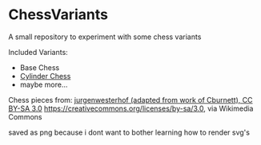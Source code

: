 # ChessVariants
A small repository to experiment with some chess variants

Included Variants:
- Base Chess
- [Cylinder Chess](https://en.wikipedia.org/wiki/Cylinder_chess)
- maybe more...



Chess pieces from: [jurgenwesterhof (adapted from work of Cburnett), CC BY-SA 3.0](https://commons.wikimedia.org/wiki/File:Chess_Pieces_Sprite.svg) <https://creativecommons.org/licenses/by-sa/3.0>, via Wikimedia Commons

saved as png because i dont want to bother learning how to render svg's